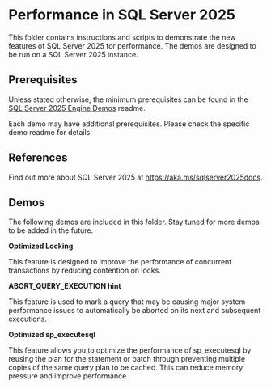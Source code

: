 # Performance in SQL Server 2025

This folder contains instructions and scripts to demonstrate the new features of SQL Server 2025 for performance. The demos are designed to be run on a SQL Server 2025 instance.

## Prerequisites

Unless stated otherwise, the minimum prerequisites can be found in the [SQL Server 2025 Engine Demos](../readme.md) readme.

Each demo may have additional prerequisites. Please check the specific demo readme for details.

## References

Find out more about SQL Server 2025 at https://aka.ms/sqlserver2025docs.

## Demos

The following demos are included in this folder. Stay tuned for more demos to be added in the future. 

**Optimized Locking**

This feature is designed to improve the performance of concurrent transactions by reducing contention on locks.

**ABORT_QUERY_EXECUTION hint**

This feature is used to mark a query that may be causing major system performance issues to automatically be aborted on its next and subsequent executions.

**Optimized sp_executesql**

This feature allows you to optimize the performance of sp_executesql by reusing the plan for the statement or batch through preventing multiple copies of the same query plan to be cached. This can reduce memory pressure and improve performance.
